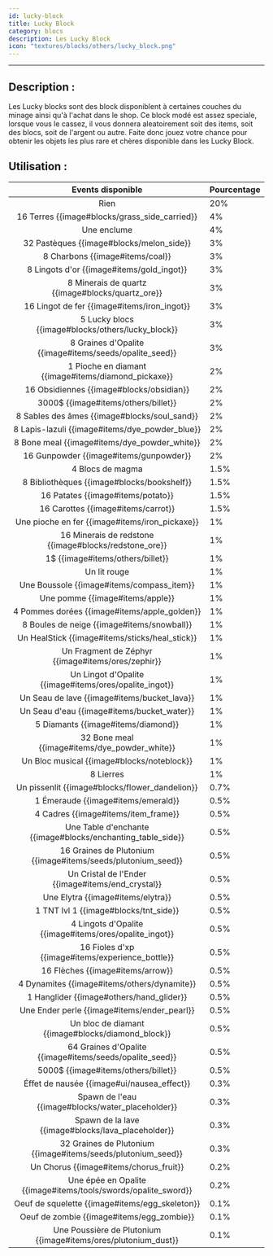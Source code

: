 ```yaml
---
id: lucky-block
title: Lucky Block
category: blocs
description: Les Lucky Block
icon: "textures/blocks/others/lucky_block.png"
---
```

___
## Description : 

Les Lucky blocks sont des block disponiblent à certaines couches du minage ainsi qu'à l'achat dans le shop. 
Ce block modé est assez speciale, lorsque vous le cassez, il vous donnera aleatoirement soit des items, soit des blocs, soit de l'argent ou autre. 
Faite donc jouez votre chance pour obtenir les objets les plus rare et chères disponible dans les Lucky Block.

## Utilisation : 

Events disponible | Pourcentage |
:---: | ---
Rien  | 20%
16 Terres {{image#blocks/grass_side_carried}} | 4%
Une enclume | 4%
32 Pastèques {{image#blocks/melon_side}} | 3%
8 Charbons {{image#items/coal}} | 3%
8 Lingots d'or {{image#items/gold_ingot}} | 3%
8 Minerais de quartz {{image#blocks/quartz_ore}} | 3%
16 Lingot de fer {{image#items/iron_ingot}} | 3%
5 Lucky blocs {{image#blocks/others/lucky_block}} | 3%
8 Graines d'Opalite {{image#items/seeds/opalite_seed}} | 3%
1 Pioche en diamant {{image#items/diamond_pickaxe}} | 2%
16 Obsidiennes {{image#blocks/obsidian}} | 2%
3000$ {{image#items/others/billet}} | 2% 
8 Sables des âmes {{image#blocks/soul_sand}} | 2%
8 Lapis-lazuli {{image#items/dye_powder_blue}} | 2%
8 Bone meal {{image#items/dye_powder_white}} | 2%
16 Gunpowder {{image#items/gunpowder}} | 2%
4 Blocs de magma | 1.5%
8 Bibliothèques {{image#blocks/bookshelf}} | 1.5%
16 Patates {{image#items/potato}} | 1.5%
16 Carottes {{image#items/carrot}} | 1.5%
Une pioche en fer {{image#items/iron_pickaxe}} | 1%
16 Minerais de redstone {{image#blocks/redstone_ore}} | 1%
1$ {{image#items/others/billet}} | 1%
Un lit rouge | 1%
Une Boussole {{image#items/compass_item}} | 1%
Une pomme {{image#items/apple}} | 1%
4 Pommes dorées {{image#items/apple_golden}} | 1%
8 Boules de neige {{image#items/snowball}} | 1%
Un HealStick {{image#items/sticks/heal_stick}} | 1%
Un Fragment de Zéphyr {{image#items/ores/zephir}} | 1%
Un Lingot d'Opalite {{image#items/ores/opalite_ingot}} | 1%
Un Seau de lave {{image#items/bucket_lava}} | 1%
Un Seau d'eau {{image#items/bucket_water}} | 1%
5 Diamants {{image#items/diamond}} | 1%
32 Bone meal {{image#items/dye_powder_white}} | 1%
Un Bloc musical {{image#blocks/noteblock}} | 1%
8 Lierres | 1%
Un pissenlit {{image#blocks/flower_dandelion}} | 0.7%
1 Émeraude {{image#items/emerald}} | 0.5%
4 Cadres {{image#items/item_frame}} | 0.5%
Une Table d'enchante {{image#blocks/enchanting_table_side}} | 0.5%
16 Graines de Plutonium {{image#items/seeds/plutonium_seed}} | 0.5%
Un Cristal de l'Ender {{image#items/end_crystal}} | 0.5%
Une Elytra {{image#items/elytra}} | 0.5%
1 TNT lvl 1 {{image#blocks/tnt_side}} | 0.5%
4 Lingots d'Opalite {{image#items/ores/opalite_ingot}} | 0.5%
16 Fioles d'xp {{image#items/experience_bottle}} | 0.5%
16 Flèches {{image#items/arrow}} | 0.5%
4 Dynamites {{image#items/others/dynamite}} | 0.5%
1 Hanglider {{image#others/hand_glider}} | 0.5%
Une Ender perle {{image#items/ender_pearl}} | 0.5%
Un bloc de diamant {{image#blocks/diamond_block}} | 0.5%
64 Graines d'Opalite {{image#items/seeds/opalite_seed}} | 0.5%
5000$ {{image#items/others/billet}} | 0.5%
Éffet de nausée {{image#ui/nausea_effect}} | 0.3%
Spawn de l'eau {{image#blocks/water_placeholder}} | 0.3%
Spawn de la lave {{image#blocks/lava_placeholder}} | 0.3%
32 Graines de Plutonium {{image#items/seeds/plutonium_seed}} | 0.3%
Un Chorus {{image#items/chorus_fruit}} | 0.2%
Une épée en Opalite {{image#items/tools/swords/opalite_sword}} | 0.2%
Oeuf de squelette {{image#items/egg_skeleton}} | 0.1%
Oeuf de zombie  {{image#items/egg_zombie}} | 0.1%
Une Poussière de Plutonium {{image#items/ores/plutonium_dust}} | 0.1%


